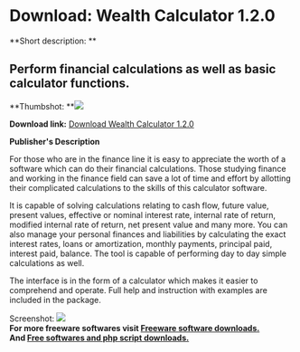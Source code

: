# Download: Wealth Calculator 1.2.0

**Short description: **

## Perform financial calculations as well as basic calculator functions.

  
**Thumbshot: **![](http://www.freewarefiles.com/screenshot/wcalc120_md.jpg)   
  
**Download link:** [Download Wealth Calculator 1.2.0](http://freesoftwares.boysofts.com/Wealth-Calculator_program_38890.html)  
  

**Publisher's Description**  
  

For those who are in the finance line it is easy to appreciate the worth of a
software which can do their financial calculations. Those studying finance and
working in the finance field can save a lot of time and effort by allotting
their complicated calculations to the skills of this calculator software.

It is capable of solving calculations relating to cash flow, future value,
present values, effective or nominal interest rate, internal rate of return,
modified internal rate of return, net present value and many more. You can
also manage your personal finances and liabilities by calculating the exact
interest rates, loans or amortization, monthly payments, principal paid,
interest paid, balance. The tool is capable of performing day to day simple
calculations as well.

The interface is in the form of a calculator which makes it easier to
comprehend and operate. Full help and instruction with examples are included
in the package.

  
  
Screenshot: ![](http://www.freewarefiles.com/screenshot/wcalc120.jpg)  
**For more freeware softwares visit [Freeware software downloads.](http://freesoftwares.boysofts.com/)**   
**And [Free softwares and php script downloads.](http://www.boysofts.com/)**

